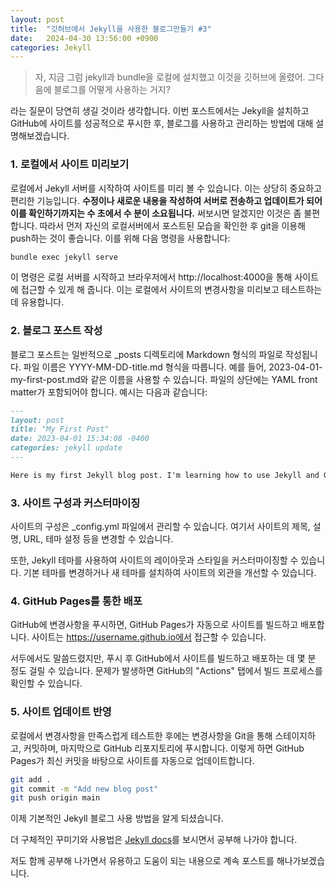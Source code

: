 ```yaml
---
layout: post
title:  "깃허브에서 Jekyll을 사용한 블로그만들기 #3"
date:   2024-04-30 13:56:00 +0900
categories: Jekyll
---
```


> 자, 지금 그럼 jekyll과 bundle을 로컬에 설치했고 이것을 깃허브에 올렸어. 그다음에 블로그를 어떻게 사용하는 거지?

라는 질문이 당연히 생길 것이라 생각합니다. 이번 포스트에서는 Jekyll을 설치하고 GitHub에 사이트를 성공적으로 푸시한 후, 블로그를 사용하고 관리하는 방법에 대해 설명해보겠습니다.

### 1. 로컬에서 사이트 미리보기
로컬에서 Jekyll 서버를 시작하여 사이트를 미리 볼 수 있습니다. 이는 상당히 중요하고 편리한 기능입니다. **수정이나 새로운 내용을 작성하여 서버로 전송하고 업데이트가 되어 이를 확인하기까지는 수 초에서 수 분이 소요됩니다.** 써보시면 알겠지만 이것은 좀 불편합니다. 따라서 먼저 자신의 로컬서버에서 포스트된 모습을 확인한 후 git을 이용해 push하는 것이 좋습니다. 이를 위해 다음 명령을 사용합니다:

```bash
bundle exec jekyll serve
```

이 명령은 로컬 서버를 시작하고 브라우저에서 http://localhost:4000을 통해 사이트에 접근할 수 있게 해 줍니다. 이는 로컬에서 사이트의 변경사항을 미리보고 테스트하는 데 유용합니다.

### 2. 블로그 포스트 작성
블로그 포스트는 일반적으로 _posts 디렉토리에 Markdown 형식의 파일로 작성됩니다. 파일 이름은 YYYY-MM-DD-title.md 형식을 따릅니다. 예를 들어, 2023-04-01-my-first-post.md와 같은 이름을 사용할 수 있습니다. 파일의 상단에는 YAML front matter가 포함되어야 합니다. 예시는 다음과 같습니다:

```markdown
---
layout: post
title: "My First Post"
date: 2023-04-01 15:34:08 -0400
categories: jekyll update
---

Here is my first Jekyll blog post. I'm learning how to use Jekyll and GitHub Pages.
```

### 3. 사이트 구성과 커스터마이징
사이트의 구성은 _config.yml 파일에서 관리할 수 있습니다. 여기서 사이트의 제목, 설명, URL, 테마 설정 등을 변경할 수 있습니다.

또한, Jekyll 테마를 사용하여 사이트의 레이아웃과 스타일을 커스터마이징할 수 있습니다. 기본 테마를 변경하거나 새 테마를 설치하여 사이트의 외관을 개선할 수 있습니다.

### 4. GitHub Pages를 통한 배포
GitHub에 변경사항을 푸시하면, GitHub Pages가 자동으로 사이트를 빌드하고 배포합니다. 사이트는 https://username.github.io에서 접근할 수 있습니다.

서두에서도 말씀드렸지만, 푸시 후 GitHub에서 사이트를 빌드하고 배포하는 데 몇 분 정도 걸릴 수 있습니다. 문제가 발생하면 GitHub의 "Actions" 탭에서 빌드 프로세스를 확인할 수 있습니다.

### 5. 사이트 업데이트 반영
로컬에서 변경사항을 만족스럽게 테스트한 후에는 변경사항을 Git을 통해 스테이지하고, 커밋하며, 마지막으로 GitHub 리포지토리에 푸시합니다. 이렇게 하면 GitHub Pages가 최신 커밋을 바탕으로 사이트를 자동으로 업데이트합니다.

```bash
git add .
git commit -m "Add new blog post"
git push origin main
```

이제 기본적인 Jekyll 블로그 사용 방법을 알게 되셨습니다. 

더 구체적인 꾸미기와 사용법은 [Jekyll docs](https://jekyllrb.com/docs/home)를 보시면서 공부해 나가야 합니다. 

저도 함께 공부해 나가면서 유용하고 도움이 되는 내용으로 계속 포스트를 해나가보겠습니다.





